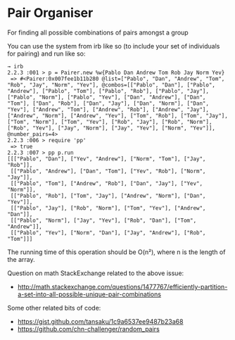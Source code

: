 # Pair Organiser
For finding all possible combinations of pairs amongst a group

You can use the system from irb like so (to include your set of individuals for pairing) and run like so:

```
→ irb
2.2.3 :001 > p = Pairer.new %w{Pablo Dan Andrew Tom Rob Jay Norm Yev}
 => #<Pairer:0x007fee1b11b280 @list=["Pablo", "Dan", "Andrew", "Tom", "Rob", "Jay", "Norm", "Yev"], @combos=[["Pablo", "Dan"], ["Pablo", "Andrew"], ["Pablo", "Tom"], ["Pablo", "Rob"], ["Pablo", "Jay"], ["Pablo", "Norm"], ["Pablo", "Yev"], ["Dan", "Andrew"], ["Dan", "Tom"], ["Dan", "Rob"], ["Dan", "Jay"], ["Dan", "Norm"], ["Dan", "Yev"], ["Andrew", "Tom"], ["Andrew", "Rob"], ["Andrew", "Jay"], ["Andrew", "Norm"], ["Andrew", "Yev"], ["Tom", "Rob"], ["Tom", "Jay"], ["Tom", "Norm"], ["Tom", "Yev"], ["Rob", "Jay"], ["Rob", "Norm"], ["Rob", "Yev"], ["Jay", "Norm"], ["Jay", "Yev"], ["Norm", "Yev"]], @number_pairs=4> 
2.2.3 :006 > require 'pp'
 => true 
2.2.3 :007 > pp p.run
[[["Pablo", "Dan"], ["Yev", "Andrew"], ["Norm", "Tom"], ["Jay", "Rob"]],
 [["Pablo", "Andrew"], ["Dan", "Tom"], ["Yev", "Rob"], ["Norm", "Jay"]],
 [["Pablo", "Tom"], ["Andrew", "Rob"], ["Dan", "Jay"], ["Yev", "Norm"]],
 [["Pablo", "Rob"], ["Tom", "Jay"], ["Andrew", "Norm"], ["Dan", "Yev"]],
 [["Pablo", "Jay"], ["Rob", "Norm"], ["Tom", "Yev"], ["Andrew", "Dan"]],
 [["Pablo", "Norm"], ["Jay", "Yev"], ["Rob", "Dan"], ["Tom", "Andrew"]],
 [["Pablo", "Yev"], ["Norm", "Dan"], ["Jay", "Andrew"], ["Rob", "Tom"]]]
 ```

The running time of this operation should be O(n²), where n is the length of the array.

Question on math StackExchange related to the above issue:

* http://math.stackexchange.com/questions/1477767/efficiently-partition-a-set-into-all-possible-unique-pair-combinations


Some other related bits of code:

* https://gist.github.com/tansaku/1c9a6537ee9487b23a68
* https://github.com/chn-challenger/random_pairs
